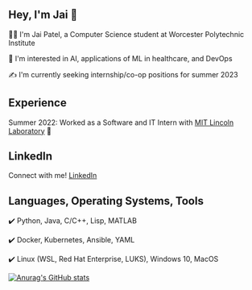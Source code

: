 ## Hey, I'm Jai 👋
:man_technologist: I'm Jai Patel, a Computer Science student at Worcester Polytechnic Institute 

:crystal_ball: I'm interested in AI, applications of ML in healthcare, and DevOps 

:writing_hand: I'm currently seeking internship/co-op positions for summer 2023 

## Experience
Summer 2022: Worked as a Software and IT Intern with [MIT Lincoln Laboratory](https://www.ll.mit.edu/) :rocket: 

## LinkedIn
Connect with me! [LinkedIn](https://www.linkedin.com/in/jai-c-patel-063a6a211/)

## Languages, Operating Systems, Tools
:heavy_check_mark: Python, Java, C/C++, Lisp, MATLAB

:heavy_check_mark: Docker, Kubernetes, Ansible, YAML

:heavy_check_mark: Linux (WSL, Red Hat Enterprise, LUKS), Windows 10, MacOS




[![Anurag's GitHub stats](https://github-readme-stats.vercel.app/api?username=jaipatel2003)](https://github.com/anuraghazra/github-readme-stats)
